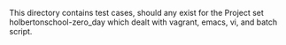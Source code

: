 This directory contains test cases, should any exist
for the Project set holbertonschool-zero_day
which dealt with vagrant, emacs, vi, and batch script.